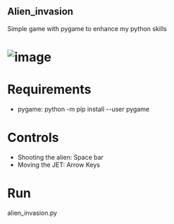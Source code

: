 ## Alien_invasion
Simple game with pygame to enhance my python skills

# ![image](https://user-images.githubusercontent.com/83041529/167520952-fb808e89-7bfc-462b-8d57-d0351f139075.png)


# Requirements
* pygame: python -m pip install --user pygame

# Controls
* Shooting the alien: Space bar
* Moving the JET: Arrow Keys

# Run
alien_invasion.py
